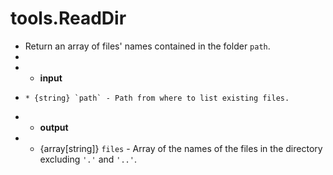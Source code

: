 # tools.ReadDir

 * Return an array of files' names contained in the folder `path`.
 * 
 * * __input__
 *     * {string} `path` - Path from where to list existing files.
 * * __output__
 * * {array[string]} `files`  - Array of the  names of the files  in the
         directory excluding `'.'` and `'..'`.
 